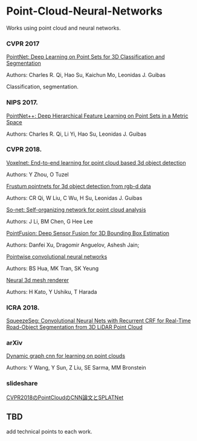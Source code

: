 # Point-Cloud-Neural-Networks
Works using point cloud and neural networks.


### CVPR 2017
[PointNet: Deep Learning on Point Sets for 3D Classification and Segmentation](https://arxiv.org/abs/1612.00593)

Authors: Charles R. Qi, Hao Su, Kaichun Mo, Leonidas J. Guibas

Classification, segmentation.



### NIPS 2017.
[PointNet++: Deep Hierarchical Feature Learning on Point Sets in a Metric Space](https://arxiv.org/abs/1706.02413)

Authors: Charles R. Qi, Li Yi, Hao Su, Leonidas J. Guibas

### CVPR 2018.
[Voxelnet: End-to-end learning for point cloud based 3d object detection](http://openaccess.thecvf.com/content_cvpr_2018/html/Zhou_VoxelNet_End-to-End_Learning_CVPR_2018_paper.html)

Authors: Y Zhou, O Tuzel

[Frustum pointnets for 3d object detection from rgb-d data](http://openaccess.thecvf.com/content_cvpr_2018/html/Qi_Frustum_PointNets_for_CVPR_2018_paper.html)

Authors: CR Qi, W Liu, C Wu, H Su, Leonidas J. Guibas

[So-net: Self-organizing network for point cloud analysis](http://openaccess.thecvf.com/content_cvpr_2018/html/Li_SO-Net_Self-Organizing_Network_CVPR_2018_paper.html)

Authors: J Li, BM Chen, G Hee Lee

[PointFusion: Deep Sensor Fusion for 3D Bounding Box Estimation](http://openaccess.thecvf.com/content_cvpr_2018/html/Xu_PointFusion_Deep_Sensor_CVPR_2018_paper.html)

Authors: Danfei Xu, Dragomir Anguelov, Ashesh Jain;

[Pointwise convolutional neural networks](http://openaccess.thecvf.com/content_cvpr_2018/html/Hua_Pointwise_Convolutional_Neural_CVPR_2018_paper.html)

Authors: BS Hua, MK Tran, SK Yeung

[Neural 3d mesh renderer](http://openaccess.thecvf.com/content_cvpr_2018/html/Kato_Neural_3D_Mesh_CVPR_2018_paper.html)

Authors: H Kato, Y Ushiku, T Harada

### ICRA 2018.
[SqueezeSeg: Convolutional Neural Nets with Recurrent CRF for Real-Time Road-Object Segmentation from 3D LiDAR Point Cloud](https://arxiv.org/abs/1710.07368)

### arXiv
[Dynamic graph cnn for learning on point clouds](https://arxiv.org/abs/1801.07829)

Authors: Y Wang, Y Sun, Z Liu, SE Sarma, MM Bronstein


### slideshare
[CVPR2018のPointCloudのCNN論文とSPLATNet](https://www.slideshare.net/takmin/cvpr2018pointcloudcnnsplatnet)

## TBD
add technical points to each work.


